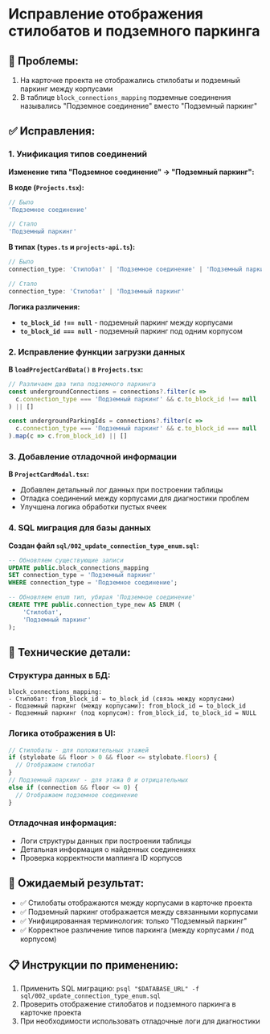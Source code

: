 # Исправление отображения стилобатов и подземного паркинга

## 🐛 **Проблемы:**
1. На карточке проекта не отображались стилобаты и подземный паркинг между корпусами
2. В таблице `block_connections_mapping` подземные соединения назывались "Подземное соединение" вместо "Подземный паркинг"

## ✅ **Исправления:**

### 1. Унификация типов соединений
**Изменение типа "Подземное соединение" → "Подземный паркинг":**

**В коде (`Projects.tsx`):**
```typescript
// Было
'Подземное соединение'

// Стало
'Подземный паркинг'
```

**В типах (`types.ts` и `projects-api.ts`):**
```typescript
// Было
connection_type: 'Стилобат' | 'Подземное соединение' | 'Подземный паркинг'

// Стало
connection_type: 'Стилобат' | 'Подземный паркинг'
```

**Логика различения:**
- **`to_block_id !== null`** - подземный паркинг между корпусами
- **`to_block_id === null`** - подземный паркинг под одним корпусом

### 2. Исправление функции загрузки данных
**В `loadProjectCardData()` в `Projects.tsx`:**
```typescript
// Различаем два типа подземного паркинга
const undergroundConnections = connections?.filter(c =>
  c.connection_type === 'Подземный паркинг' && c.to_block_id !== null
) || []

const undergroundParkingIds = connections?.filter(c =>
  c.connection_type === 'Подземный паркинг' && c.to_block_id === null
).map(c => c.from_block_id) || []
```

### 3. Добавление отладочной информации
**В `ProjectCardModal.tsx`:**
- Добавлен детальный лог данных при построении таблицы
- Отладка соединений между корпусами для диагностики проблем
- Улучшена логика обработки пустых ячеек

### 4. SQL миграция для базы данных
**Создан файл `sql/002_update_connection_type_enum.sql`:**
```sql
-- Обновляем существующие записи
UPDATE public.block_connections_mapping
SET connection_type = 'Подземный паркинг'
WHERE connection_type = 'Подземное соединение';

-- Обновляем enum тип, убирая 'Подземное соединение'
CREATE TYPE public.connection_type_new AS ENUM (
    'Стилобат',
    'Подземный паркинг'
);
```

## 🔧 **Технические детали:**

### Структура данных в БД:
```
block_connections_mapping:
- Стилобат: from_block_id ↔ to_block_id (связь между корпусами)
- Подземный паркинг (между корпусами): from_block_id ↔ to_block_id
- Подземный паркинг (под корпусом): from_block_id, to_block_id = NULL
```

### Логика отображения в UI:
```typescript
// Стилобаты - для положительных этажей
if (stylobate && floor > 0 && floor <= stylobate.floors) {
  // Отображаем стилобат
}
// Подземный паркинг - для этажа 0 и отрицательных
else if (connection && floor <= 0) {
  // Отображаем подземное соединение
}
```

### Отладочная информация:
- Логи структуры данных при построении таблицы
- Детальная информация о найденных соединениях
- Проверка корректности маппинга ID корпусов

## 🧪 **Ожидаемый результат:**
- ✅ Стилобаты отображаются между корпусами в карточке проекта
- ✅ Подземный паркинг отображается между связанными корпусами
- ✅ Унифицированная терминология: только "Подземный паркинг"
- ✅ Корректное различение типов паркинга (между корпусами / под корпусом)

## 📋 **Инструкции по применению:**
1. Применить SQL миграцию: `psql "$DATABASE_URL" -f sql/002_update_connection_type_enum.sql`
2. Проверить отображение стилобатов и подземного паркинга в карточке проекта
3. При необходимости использовать отладочные логи для диагностики